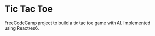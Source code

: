 # Tic Tac Toe

FreeCodeCamp project to build a tic tac toe game with AI. Implemented using React/es6.